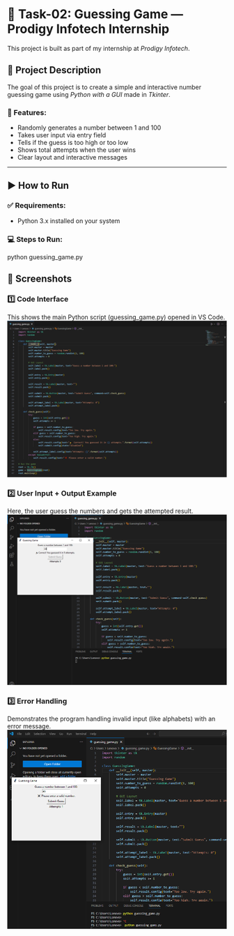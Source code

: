 # 🎯 Task-02: Guessing Game — Prodigy Infotech Internship

This project is built as part of my internship at *Prodigy Infotech*.

## 🧠 Project Description

The goal of this project is to create a simple and interactive number guessing game using *Python with a GUI* made in *Tkinter*.

### 🔹 Features:
- Randomly generates a number between 1 and 100
- Takes user input via entry field
- Tells if the guess is too high or too low
- Shows total attempts when the user wins
- Clear layout and interactive messages

---

## ▶️ How to Run

### ✅ Requirements:
- Python 3.x installed on your system

### 💻 Steps to Run:
python guessing_game.py

## 📸 Screenshots

### 1️⃣ Code Interface
This shows the main Python script (guessing_game.py) opened in VS Code.
![Code Screenshot](S1.png)

### 2️⃣ User Input + Output Example
Here, the user guess the numbers and gets the attempted result.
![Input & Output Screenshot](S2.png)

### 3️⃣ Error Handling
Demonstrates the program handling invalid input (like alphabets) with an error message.
![Error Handling Screenshot](S3.png)
